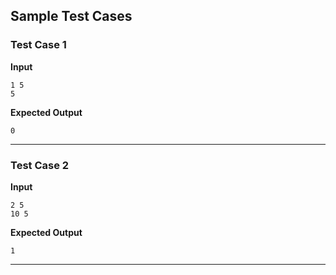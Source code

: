 ## Sample Test Cases

### Test Case 1
**Input**
```
1 5 
5
```
**Expected Output**
```
0
```

---

### Test Case 2
**Input**
```
2 5
10 5
```
**Expected Output**
```
1
```

---